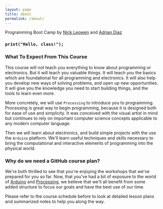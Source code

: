 ```yaml
---
layout: page
title: about
permalink: /about/
---
```


Programming Boot Camp by [Nick Leowen](http://www.nloewen.com/) and [Adrian Diaz](http://www.adriandiaz.ca/)

### `print("Hello, class!");`


### What To Expect From This Course

This course will not teach you everything to know about programming or
electronics. But it will teach you valuable things. It will teach you the
basics which are foundational for all programming and electronics. It will also
help you develop new ways of solving problems, and open up new opportunities.
It will give you the knowledge you need to start building things, and the tools
to learn even more.

More concretely, we will use `Processing` to introduce you to programming.
Processing is great way to begin programming, because it is designed both for
ease of use and simplicity. It was conceived with the visual artist in mind but
continues to rely on important computer science concepts applicable to any modern
computer language.

Then we will learn about electronics, and build simple projects with the use the
`Arduino` platform. We'll learn useful techniques and skills necessary to bring
the computational and interactive elements of programming into the physical world.


### Why do we need a GitHub course plan?

We're both thrilled to see that you're enjoying the workshops that we've prepared for
you so far. Now, that you've had a bit of exposure to the world of
[Arduino](http://arduino.cc/) and [Processing](http://processing.org/),
we believe that we'll all benefit from some added structure to focus our goals
and have the best use of our time.

Please refer to the course schedule before to look at detailed lesson plans and
summarized notes to help you along the way.
